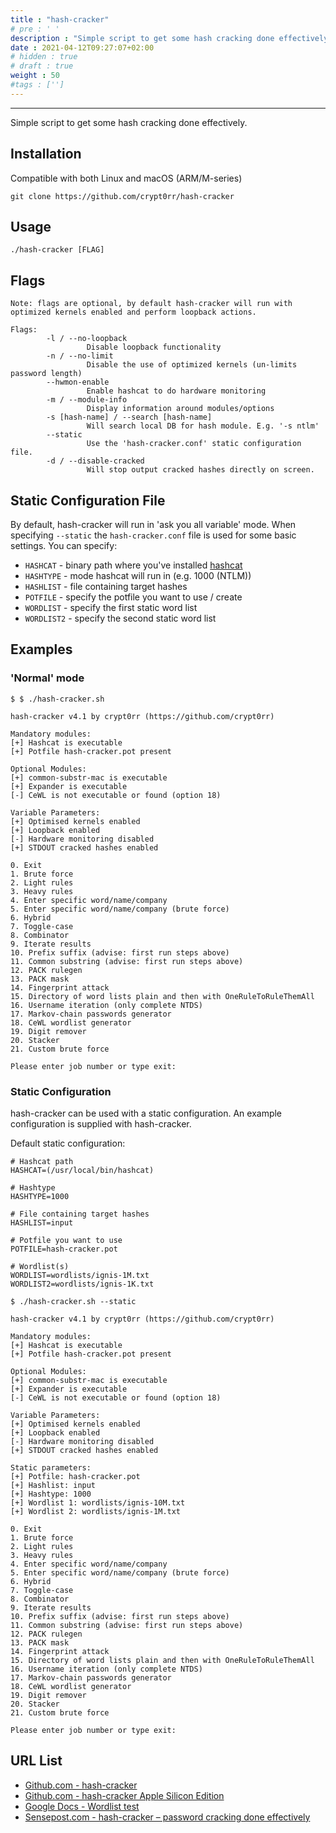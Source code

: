 ```yaml
---
title : "hash-cracker"
# pre : ' '
description : "Simple script to get some hash cracking done effectively."
date : 2021-04-12T09:27:07+02:00
# hidden : true
# draft : true
weight : 50
#tags : ['']
---
```


---

Simple script to get some hash cracking done effectively.

## Installation

Compatible with both Linux and macOS (ARM/M-series)

```plain
git clone https://github.com/crypt0rr/hash-cracker
```

## Usage

```plain
./hash-cracker [FLAG]
```

## Flags

```plain
Note: flags are optional, by default hash-cracker will run with optimized kernels enabled and perform loopback actions.

Flags:
        -l / --no-loopback
                 Disable loopback functionality
        -n / --no-limit
                 Disable the use of optimized kernels (un-limits password length)
        --hwmon-enable
                 Enable hashcat to do hardware monitoring
        -m / --module-info
                 Display information around modules/options
        -s [hash-name] / --search [hash-name]
                 Will search local DB for hash module. E.g. '-s ntlm'
        --static
                 Use the 'hash-cracker.conf' static configuration file.
        -d / --disable-cracked
                 Will stop output cracked hashes directly on screen.
```

## Static Configuration File

By default, hash-cracker will run in 'ask you all variable' mode. When specifying `--static` the `hash-cracker.conf` file is used for some basic settings. You can specify:

- `HASHCAT` - binary path where you've installed [hashcat](https://github.com/hashcat/hashcat)
- `HASHTYPE` - mode hashcat will run in (e.g. 1000 (NTLM))
- `HASHLIST` - file containing target hashes
- `POTFILE` - specify the potfile you want to use / create
- `WORDLIST` - specify the first static word list
- `WORDLIST2` - specify the second static word list

## Examples

### 'Normal' mode

```plain
$ $ ./hash-cracker.sh   

hash-cracker v4.1 by crypt0rr (https://github.com/crypt0rr)

Mandatory modules:
[+] Hashcat is executable
[+] Potfile hash-cracker.pot present

Optional Modules:
[+] common-substr-mac is executable
[+] Expander is executable
[-] CeWL is not executable or found (option 18)

Variable Parameters:
[+] Optimised kernels enabled
[+] Loopback enabled
[-] Hardware monitoring disabled
[+] STDOUT cracked hashes enabled

0. Exit
1. Brute force
2. Light rules
3. Heavy rules
4. Enter specific word/name/company
5. Enter specific word/name/company (brute force)
6. Hybrid
7. Toggle-case
8. Combinator
9. Iterate results
10. Prefix suffix (advise: first run steps above)
11. Common substring (advise: first run steps above)
12. PACK rulegen
13. PACK mask
14. Fingerprint attack
15. Directory of word lists plain and then with OneRuleToRuleThemAll
16. Username iteration (only complete NTDS)
17. Markov-chain passwords generator
18. CeWL wordlist generator
19. Digit remover
20. Stacker
21. Custom brute force

Please enter job number or type exit:
```

### Static Configuration

hash-cracker can be used with a static configuration. An example configuration is supplied with hash-cracker.

Default static configuration:

```plain
# Hashcat path
HASHCAT=(/usr/local/bin/hashcat)

# Hashtype
HASHTYPE=1000

# File containing target hashes
HASHLIST=input

# Potfile you want to use
POTFILE=hash-cracker.pot

# Wordlist(s)
WORDLIST=wordlists/ignis-1M.txt
WORDLIST2=wordlists/ignis-1K.txt
```

```plain
$ ./hash-cracker.sh --static

hash-cracker v4.1 by crypt0rr (https://github.com/crypt0rr)

Mandatory modules:
[+] Hashcat is executable
[+] Potfile hash-cracker.pot present

Optional Modules:
[+] common-substr-mac is executable
[+] Expander is executable
[-] CeWL is not executable or found (option 18)

Variable Parameters:
[+] Optimised kernels enabled
[+] Loopback enabled
[-] Hardware monitoring disabled
[+] STDOUT cracked hashes enabled

Static parameters:
[+] Potfile: hash-cracker.pot
[+] Hashlist: input
[+] Hashtype: 1000
[+] Wordlist 1: wordlists/ignis-10M.txt
[+] Wordlist 2: wordlists/ignis-1M.txt

0. Exit
1. Brute force
2. Light rules
3. Heavy rules
4. Enter specific word/name/company
5. Enter specific word/name/company (brute force)
6. Hybrid
7. Toggle-case
8. Combinator
9. Iterate results
10. Prefix suffix (advise: first run steps above)
11. Common substring (advise: first run steps above)
12. PACK rulegen
13. PACK mask
14. Fingerprint attack
15. Directory of word lists plain and then with OneRuleToRuleThemAll
16. Username iteration (only complete NTDS)
17. Markov-chain passwords generator
18. CeWL wordlist generator
19. Digit remover
20. Stacker
21. Custom brute force

Please enter job number or type exit:
```

## URL List

- [Github.com - hash-cracker](https://github.com/crypt0rr/hash-cracker)
- [Github.com - hash-cracker Apple Silicon Edition](https://github.com/crypt0rr/hash-cracker-apple-silicon)
- [Google Docs - Wordlist test](https://docs.google.com/spreadsheets/d/1qQNwggWIWtL-m0EYrRg_vdwHOrZCY-SnWcYTwQN0fMk/edit)
- [Sensepost.com - hash-cracker – password cracking done effectively](https://sensepost.com/blog/2023/hash-cracker-password-cracking-done-effectively/)
